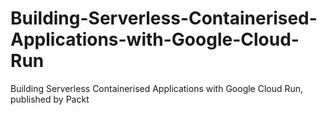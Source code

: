 # Building-Serverless-Containerised-Applications-with-Google-Cloud-Run
Building Serverless Containerised Applications with Google Cloud Run, published by Packt
